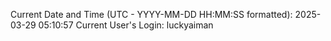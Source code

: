 Current Date and Time (UTC - YYYY-MM-DD HH:MM:SS formatted): 2025-03-29 05:10:57
Current User's Login: luckyaiman
